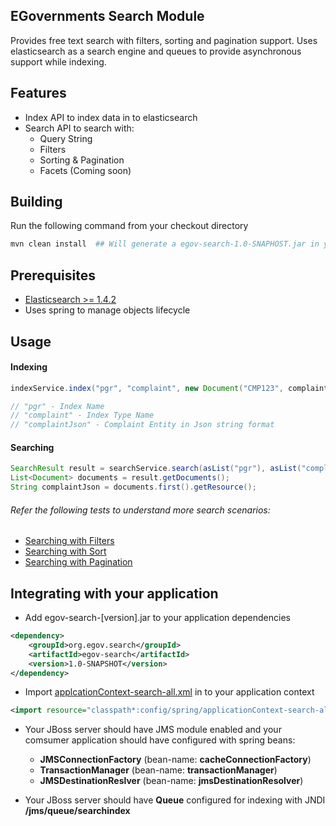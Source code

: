 EGovernments Search Module
----

Provides free text search with filters, sorting and pagination support. Uses elasticsearch as a search engine and queues to provide asynchronous support while indexing.

## Features

* Index API to index data in to elasticsearch
* Search API to search with:
    - Query String
    - Filters
    - Sorting & Pagination
    - Facets (Coming soon)

## Building

Run the following command from your checkout directory

```bash
mvn clean install  ## Will generate a egov-search-1.0-SNAPHOST.jar in your build (target) directory
```

## Prerequisites

* [Elasticsearch >= 1.4.2](https://download.elasticsearch.org/elasticsearch/elasticsearch/elasticsearch-1.4.2.zip)
* Uses spring to manage objects lifecycle

## Usage

#### Indexing

```java
indexService.index("pgr", "complaint", new Document("CMP123", complaintJson));

// "pgr" - Index Name
// "complaint" - Index Type Name
// "complaintJson" - Complaint Entity in Json string format
```

#### Searching	

```java
SearchResult result = searchService.search(asList("pgr"), asList("complaint"), Filters.andFilters(filterMap), Sort.NULL, Page.NULL);
List<Document> documents = result.getDocuments();
String complaintJson = documents.first().getResource();
```

###### Refer the following tests to understand more search scenarios:

* [Searching with Filters](src/test/java/org/egov/search/service/SearchServiceMultipleFiltersTest.java)
* [Searching with Sort](src/test/java/org/egov/search/service/SearchServiceSortTest.java)
* [Searching with Pagination](src/test/java/org/egov/search/service/SearchServicePaginationTest.java)

## Integrating with your application

* Add egov-search-[version].jar to your application dependencies

```xml
<dependency>
    <groupId>org.egov.search</groupId>
    <artifactId>egov-search</artifactId>
    <version>1.0-SNAPSHOT</version>
</dependency>
```

* Import [applcationContext-search-all.xml](src/main/resources/spring/applcationContext-search-all.xml) in to your application context

```xml
<import resource="classpath*:config/spring/applicationContext-search-all.xml" />
```

* Your JBoss server should have JMS module enabled and your comsumer application should have configured with spring beans:
    - __JMSConnectionFactory__ (bean-name: __cacheConnectionFactory__)
    - __TransactionManager__ (bean-name: __transactionManager__)  
    - __JMSDestinationReslver__ (bean-name: __jmsDestinationResolver__)

* Your JBoss server should have __Queue__ configured for indexing with JNDI __/jms/queue/searchindex__